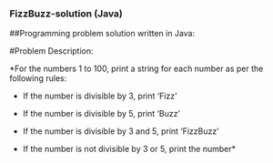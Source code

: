 ### FizzBuzz-solution (Java)
##Programming problem solution written in Java:

#Problem Description: 

*For the numbers 1 to 100, print a string for each number as per the following rules:

- If the number is divisible by 3, print ‘Fizz’

- If the number is divisible by 5, print ‘Buzz’

- If the number is divisible by 3 and 5, print ‘FizzBuzz’

- If the number is not divisible by 3 or 5, print the number*



